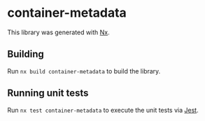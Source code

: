 # container-metadata

This library was generated with [Nx](https://nx.dev).

## Building

Run `nx build container-metadata` to build the library.

## Running unit tests

Run `nx test container-metadata` to execute the unit tests via [Jest](https://jestjs.io).
